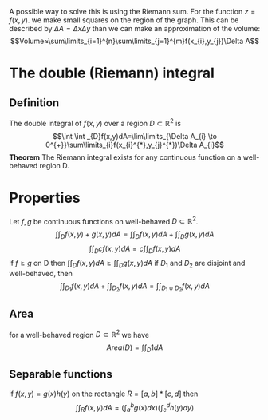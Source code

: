 A possible way to solve this is using the Riemann sum.
For the function $z=f(x,y)$.
we make small squares on the region of the graph. This can be described by 
$\Delta A=\Delta x \Delta y$
than we can make an approximation of the volume:
$$Volume≈\sum\limits_{i=1}^{n}\sum\limits_{j=1}^{m}f(x_{i},y_{j})\Delta A$$
# The double (Riemann) integral
## Definition
The double integral of $f(x,y)$ over a region $D⊂ℝ^2$ is $$\int \int _{D}f(x,y)dA=\lim\limits_{\Delta A_{i} \to 0^{+}}\sum\limits_{i}f(x_{i}^{*},y_{j}^{*})\Delta A_{i}$$**Theorem**
The Riemann integral exists for any continuous function on a well-behaved region D.

# Properties
Let $f,g$ be continuous functions on well-behaved $D⊂ℝ^2$. 
$$\int \int _{D}f(x,y)+g(x,y)dA=\int \int _{D}f(x,y)dA+\int \int _{D}g(x,y)dA$$
$$\int \int _{D}cf(x,y)dA=c\int \int _{D}f(x,y)dA$$
if $f≥g$ on D then $\int \int _{D}f(x,y)dA≥\int \int _{D}g(x,y)dA$
if $D_{1}$ and $D_{2}$ are disjoint and well-behaved, then$$\int \int _{D_{1}}f(x,y)dA+\int \int _{D_{2}}f(x,y)dA=\int \int _{D_{1}∪D_{2}}f(x,y)dA$$
## Area
for a well-behaved region $D⊂ℝ^2$ we have $$Area(D)=\int \int_{D}1dA$$
## Separable functions
if $f(x,y)=g(x)h(y)$ on the rectangle $R=[a,b]*[c,d]$ then$$\int \int_{R}f(x,y)dA=(\int_{a}^{b}g(x)dx)(\int_{c}^{d}h(y)dy)$$
